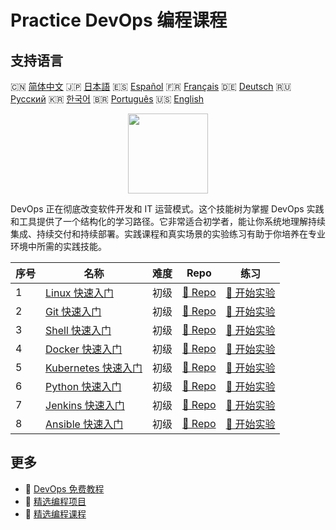 # Practice DevOps 编程课程

## 支持语言

🇨🇳 [简体中文](README_zh.md) 🇯🇵 [日本語](README_ja.md) 🇪🇸 [Español](README_es.md) 🇫🇷 [Français](README_fr.md) 🇩🇪 [Deutsch](README_de.md) 🇷🇺 [Русский](README_ru.md) 🇰🇷 [한국어](README_ko.md) 🇧🇷 [Português](README_pt.md) 🇺🇸 [English](README.md) 

<div align="center">
<img width="128px" src="https://file.labex.io/path/a3Od9y18p0bV.png">
</div>

DevOps 正在彻底改变软件开发和 IT 运营模式。这个技能树为掌握 DevOps 实践和工具提供了一个结构化的学习路径。它非常适合初学者，能让你系统地理解持续集成、持续交付和持续部署。实践课程和真实场景的实验练习有助于你培养在专业环境中所需的实践技能。

|   序号 | 名称                                                                           | 难度   | Repo                                                                 | 练习                                                                   |
|--------|--------------------------------------------------------------------------------|--------|----------------------------------------------------------------------|------------------------------------------------------------------------|
|      1 | [Linux 快速入门](https://labex.io/zh/courses/quick-start-with-linux)           | 初级   | [🔗 Repo](https://github.com/labex-labs/quick-start-with-linux)      | [🚀 开始实验](https://labex.io/zh/courses/quick-start-with-linux)      |
|      2 | [Git 快速入门](https://labex.io/zh/courses/quick-start-with-git)               | 初级   | [🔗 Repo](https://github.com/labex-labs/quick-start-with-git)        | [🚀 开始实验](https://labex.io/zh/courses/quick-start-with-git)        |
|      3 | [Shell 快速入门](https://labex.io/zh/courses/quick-start-with-shell)           | 初级   | [🔗 Repo](https://github.com/labex-labs/quick-start-with-shell)      | [🚀 开始实验](https://labex.io/zh/courses/quick-start-with-shell)      |
|      4 | [Docker 快速入门](https://labex.io/zh/courses/quick-start-with-docker)         | 初级   | [🔗 Repo](https://github.com/labex-labs/quick-start-with-docker)     | [🚀 开始实验](https://labex.io/zh/courses/quick-start-with-docker)     |
|      5 | [Kubernetes 快速入门](https://labex.io/zh/courses/quick-start-with-kubernetes) | 初级   | [🔗 Repo](https://github.com/labex-labs/quick-start-with-kubernetes) | [🚀 开始实验](https://labex.io/zh/courses/quick-start-with-kubernetes) |
|      6 | [Python 快速入门](https://labex.io/zh/courses/quick-start-with-python)         | 初级   | [🔗 Repo](https://github.com/labex-labs/quick-start-with-python)     | [🚀 开始实验](https://labex.io/zh/courses/quick-start-with-python)     |
|      7 | [Jenkins 快速入门](https://labex.io/zh/courses/quick-start-with-jenkins)       | 初级   | [🔗 Repo](https://github.com/labex-labs/quick-start-with-jenkins)    | [🚀 开始实验](https://labex.io/zh/courses/quick-start-with-jenkins)    |
|      8 | [Ansible 快速入门](https://labex.io/zh/courses/quick-start-with-ansible)       | 初级   | [🔗 Repo](https://github.com/labex-labs/quick-start-with-ansible)    | [🚀 开始实验](https://labex.io/zh/courses/quick-start-with-ansible)    |

## 更多

- 🔗 [DevOps 免费教程](https://github.com/labex-labs/devops-free-tutorials)
- 🔗 [精选编程项目](https://github.com/labex-labs/awesome-programming-projects)
- 🔗 [精选编程课程](https://github.com/labex-labs/awesome-programming-courses)

